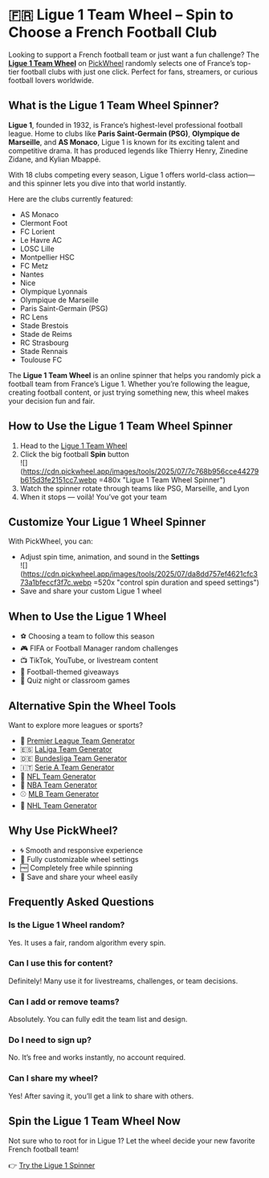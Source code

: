# 🇫🇷 Ligue 1 Team Wheel – Spin to Choose a French Football Club

Looking to support a French football team or just want a fun challenge? The **[Ligue 1 Team Wheel](https://pickwheel.app/tools/random-ligue-1-team-generator)** on [PickWheel](https://pickwheel.app) randomly selects one of France’s top-tier football clubs with just one click. Perfect for fans, streamers, or curious football lovers worldwide.

## What is the Ligue 1 Team Wheel Spinner?

**Ligue 1**, founded in 1932, is France’s highest-level professional football league. Home to clubs like **Paris Saint-Germain (PSG)**, **Olympique de Marseille**, and **AS Monaco**, Ligue 1 is known for its exciting talent and competitive drama. It has produced legends like Thierry Henry, Zinedine Zidane, and Kylian Mbappé.

With 18 clubs competing every season, Ligue 1 offers world-class action—and this spinner lets you dive into that world instantly.

Here are the clubs currently featured:

- AS Monaco
- Clermont Foot
- FC Lorient
- Le Havre AC
- LOSC Lille
- Montpellier HSC
- FC Metz
- Nantes
- Nice
- Olympique Lyonnais
- Olympique de Marseille
- Paris Saint-Germain (PSG)
- RC Lens
- Stade Brestois
- Stade de Reims
- RC Strasbourg
- Stade Rennais
- Toulouse FC

The **Ligue 1 Team Wheel** is an online spinner that helps you randomly pick a football team from France’s Ligue 1. Whether you’re following the league, creating football content, or just trying something new, this wheel makes your decision fun and fair.

## How to Use the Ligue 1 Team Wheel Spinner

1. Head to the [Ligue 1 Team Wheel](https://pickwheel.app/tools/random-ligue-1-team-generator)
2. Click the big football **Spin** button  
   ![](https://cdn.pickwheel.app/images/tools/2025/07/7c768b956cce44279b615d3fe2151cc7.webp =480x "Ligue 1 Team Wheel Spinner")
3. Watch the spinner rotate through teams like PSG, Marseille, and Lyon
4. When it stops — voilà! You’ve got your team

## Customize Your Ligue 1 Wheel Spinner

With PickWheel, you can:

- Adjust spin time, animation, and sound in the **Settings**  
   ![](https://cdn.pickwheel.app/images/tools/2025/07/da8dd757ef4621cfc373a1bfeccf3f7c.webp =520x "control spin duration and speed settings")
- Save and share your custom Ligue 1 wheel

## When to Use the Ligue 1 Wheel

- ⚽ Choosing a team to follow this season
- 🎮 FIFA or Football Manager random challenges
- 📺 TikTok, YouTube, or livestream content
- 🎁 Football-themed giveaways
- 🧠 Quiz night or classroom games

## Alternative Spin the Wheel Tools

Want to explore more leagues or sports?

- 🏴 [Premier League Team Generator](/tools/random-premier-league-team-generator)
- 🇪🇸 [LaLiga Team Generator](/tools/random-laliga-team-generator)
- 🇩🇪 [Bundesliga Team Generator](/tools/random-bundesliga-team-generator)
- 🇮🇹 [Serie A Team Generator](/tools/random-serie-a-team-generator)
- 🏈 [NFL Team Generator](/tools/random-nfl-team-generator)
- 🏀 [NBA Team Generator](/tools/random-nba-team-generator)
- ⚾ [MLB Team Generator](/tools/random-mlb-team-generator)
- 🏒 [NHL Team Generator](/tools/random-nhl-team-generator)

## Why Use PickWheel?

- 🌀 Smooth and responsive experience
- 🎨 Fully customizable wheel settings
- 🆓 Completely free while spinning
- 💾 Save and share your wheel easily

## Frequently Asked Questions

### Is the Ligue 1 Wheel random?

Yes. It uses a fair, random algorithm every spin.

### Can I use this for content?

Definitely! Many use it for livestreams, challenges, or team decisions.

### Can I add or remove teams?

Absolutely. You can fully edit the team list and design.

### Do I need to sign up?

No. It’s free and works instantly, no account required.

### Can I share my wheel?

Yes! After saving it, you’ll get a link to share with others.

## Spin the Ligue 1 Team Wheel Now

Not sure who to root for in Ligue 1? Let the wheel decide your new favorite French football team!

👉 [Try the Ligue 1 Spinner](https://pickwheel.app/tools/random-ligue-1-team-generator)
